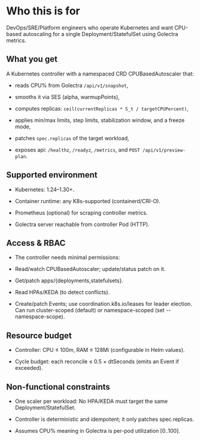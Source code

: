# Who this is for

DevOps/SRE/Platform engineers who operate Kubernetes and want CPU-based autoscaling for a single Deployment/StatefulSet using Golectra metrics.

## What you get

A Kubernetes controller with a namespaced CRD CPUBasedAutoscaler that:

* reads CPU% from Golectra `/api/v1/snapshot`,

* smooths it via SES (alpha, warmupPoints),

* computes replicas: `ceil(currentReplicas * S_t / targetCPUPercent)`,

* applies min/max limits, step limits, stabilization window, and a freeze mode,

* patches `spec.replicas` of the target workload,

* exposes api: `/healthz`, `/readyz`, `/metrics`, and `POST /api/v1/preview-plan`.

## Supported environment

* Kubernetes: 1.24–1.30+.

* Container runtime: any K8s-supported (containerd/CRI-O).

* Prometheus (optional) for scraping controller metrics.

* Golectra server reachable from controller Pod (HTTP).

## Access & RBAC

* The controller needs minimal permissions:

* Read/watch CPUBasedAutoscaler; update/status patch on it.

* Get/patch apps/{deployments,statefulsets}.

* Read HPAs/KEDA (to detect conflicts).

* Create/patch Events; use coordination.k8s.io/leases for leader election. 
Can run cluster-scoped (default) or namespace-scoped (set --namespace-scope).

## Resource budget

* Controller: CPU ≤ 100m, RAM ≤ 128Mi (configurable in Helm values).

* Cycle budget: each reconcile ≤ 0.5 × dtSeconds (emits an Event if exceeded).

## Non-functional constraints

* One scaler per workload: No HPA/KEDA must target the same Deployment/StatefulSet.

* Controller is deterministic and idempotent; it only patches spec.replicas.

* Assumes CPU% meaning in Golectra is per-pod utilization [0..100].